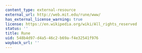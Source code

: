 ```yaml
---
content_type: external-resource
external_url: http://web.mit.edu/rune/www/
has_external_license_warning: true
license: https://en.wikipedia.org/wiki/All_rights_reserved
status: ''
title: Rune
uid: 548b4d97-d4a5-46c2-b69a-f4e32541f976
wayback_url: ''
---
```

